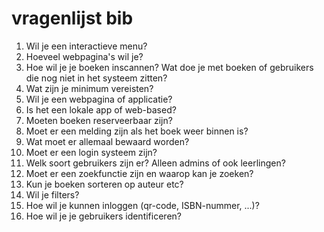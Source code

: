 # vragenlijst  bib
1. Wil je een interactieve menu?
2. Hoeveel webpagina's wil je?
3. Hoe wil je je boeken inscannen? Wat doe je met boeken of gebruikers die nog niet in het systeem zitten?
4. Wat zijn je minimum vereisten?
5. Wil je een webpagina of applicatie?
6. Is het een lokale app of web-based?
7. Moeten boeken reserveerbaar zijn? 
8. Moet er een melding zijn als het boek weer binnen is?
9. Wat moet er allemaal bewaard worden?
10. Moet er een login systeem zijn?
11. Welk soort gebruikers zijn er? Alleen admins of ook leerlingen?
12. Moet er een zoekfunctie zijn en waarop kan je zoeken?
13. Kun je boeken sorteren op auteur etc?
14. Wil je filters?
15. Hoe wil je kunnen inloggen (qr-code, ISBN-nummer, ...)?
16. Hoe wil je je gebruikers identificeren?
